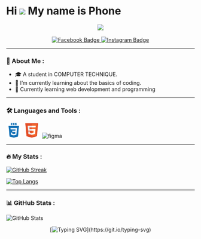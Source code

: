<h1>
  Hi  
  <img src="https://media.giphy.com/media/hvRJCLFzcasrR4ia7z/giphy.gif" width="30px"/>
  My name is Phone
</h1>
<div id="header" align="center">

</div>
<div id="header" align="center">

  <img src="![image](https://github.com/user-attachments/assets/5379e06c-e4a9-4450-8618-bc52d41229dc)
" width="220">
  </div>
<div id="badges" align="center">
  <a href="https://www.facebook.com/pphichanan.srirattanapat">
    <img src="https://img.shields.io/badge/Facebook-1877F2?style=for-the-badge&logo=facebook&logoColor=white" alt="Facebook Badge"/>
  </a>
  <a href="https://www.instagram.com/pps_pxne/">
    <img src="https://img.shields.io/badge/Instagram-E4405F?style=for-the-badge&logo=instagram&logoColor=white" alt="Instagram Badge"/>
  </a>
</div>

---

### :pushpin: About Me :
- 🎓 A student in COMPUTER TECHNIQUE.
- 🌱 I’m currently learning about the basics of coding.
- 🚀 Currently learning web development and programming

- ---

### :hammer_and_wrench: Languages and Tools :
<div>
  <img src="https://github.com/devicons/devicon/blob/master/icons/css3/css3-plain-wordmark.svg"  title="CSS3" alt="CSS" width="40" height="40"/>&nbsp;
  <img src="https://github.com/devicons/devicon/blob/master/icons/html5/html5-original.svg" title="HTML5" alt="HTML" width="40" height="40"/>&nbsp;
   <img src="https://www.vectorlogo.zone/logos/figma/figma-icon.svg" alt="figma" width="40" height="40"/>
</div>

---

### :fire: My Stats :


  
[![GitHub Streak](https://streak-stats.demolab.com?user=CallmePhone&theme=black-ice&border_radius=8.7&ring=223DEB)](https://git.io/streak-stats)

[![Top Langs](https://github-readme-stats.vercel.app/api/top-langs/?username=CallmePhone&layout=compact&theme=vision-friendly-dark)](https://github.com/anuraghazra/github-readme-stats)


---

### 📊 GitHub Stats :


  ![GitHub Stats](https://github-readme-stats.vercel.app/api?username=CallmePhone&show_icons=true&theme=tokyonight)


<div id="badges" align="center">

 [![Typing SVG](https://readme-typing-svg.demolab.com?font=Menlo&size=21&pause=1000&color=4DE3FF&background=FFFFFF00&center=true&vCenter=true&width=500&lines=Thankyou+for+visiting+myprofile+%E2%9D%97%E2%9D%97.)](https://git.io/typing-svg)
  
 
</div>


